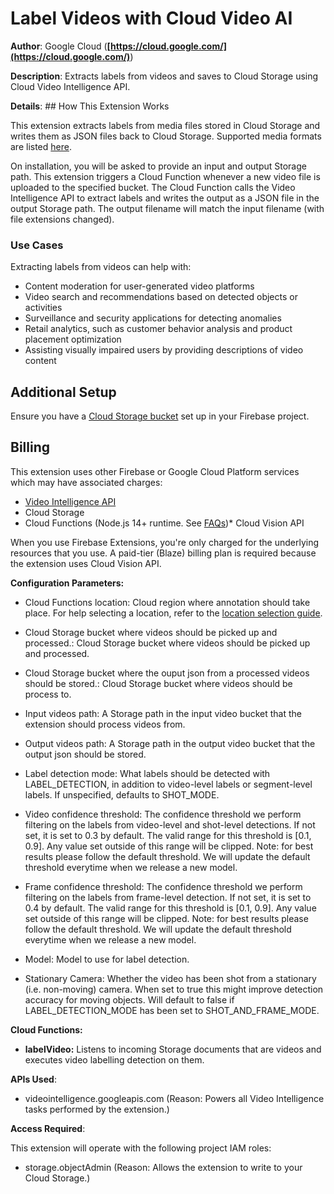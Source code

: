 # Label Videos with Cloud Video AI

**Author**: Google Cloud (**[https://cloud.google.com/](https://cloud.google.com/)**)

**Description**: Extracts labels from videos and saves to Cloud Storage using Cloud Video Intelligence API.



**Details**: ## How This Extension Works

This extension extracts labels from media files stored in Cloud Storage and writes them as JSON files back to Cloud Storage. Supported media formats are listed [here](https://cloud.google.com/video-intelligence/docs/supported-formats).

On installation, you will be asked to provide an input and output Storage path. This extension triggers a Cloud Function whenever a new video file is uploaded to the specified bucket. The Cloud Function calls the Video Intelligence API to extract labels and writes the output as a JSON file in the output Storage path. The output filename will match the input filename (with file extensions changed).

### Use Cases

Extracting labels from videos can help with:

* Content moderation for user-generated video platforms
* Video search and recommendations based on detected objects or activities
* Surveillance and security applications for detecting anomalies
* Retail analytics, such as customer behavior analysis and product placement optimization
* Assisting visually impaired users by providing descriptions of video content

## Additional Setup

Ensure you have a [Cloud Storage bucket](https://firebase.google.com/docs/storage) set up in your Firebase project.

## Billing

This extension uses other Firebase or Google Cloud Platform services which may have associated charges:

* [Video Intelligence API](https://cloud.google.com/video-intelligence#section-10)
* Cloud Storage
* Cloud Functions (Node.js 14+ runtime. See [FAQs](https://firebase.google.com/support/faq#extensions-pricing))* Cloud Vision API

When you use Firebase Extensions, you're only charged for the underlying resources that you use. A paid-tier (Blaze) billing plan is required because the extension uses Cloud Vision API.




**Configuration Parameters:**

* Cloud Functions location: Cloud region where annotation should take place. For help selecting a location, refer to the [location selection guide](https://firebase.google.com/docs/functions/locations).

* Cloud Storage bucket where videos should be picked up and processed.: Cloud Storage bucket where videos should be picked up and processed.


* Cloud Storage bucket where the ouput json from a processed videos should be stored.: Cloud Storage bucket where videos should be process to.


* Input videos path: A Storage path in the input video bucket that the extension should process videos from.


* Output videos path: A Storage path in the output video bucket that the output json should be stored.


* Label detection mode: What labels should be detected with LABEL_DETECTION, in addition to video-level labels or segment-level labels. If unspecified, defaults to SHOT_MODE.


* Video confidence threshold: The confidence threshold we perform filtering on the labels from video-level and shot-level detections. If not set, it is set to 0.3 by default. The valid range for this threshold is [0.1, 0.9]. Any value set outside of this range will be clipped. Note: for best results please follow the default threshold. We will update the default threshold everytime when we release a new model.


* Frame confidence threshold: The confidence threshold we perform filtering on the labels from frame-level detection. If not set, it is set to 0.4 by default. The valid range for this threshold is [0.1, 0.9]. Any value set outside of this range will be clipped. Note: for best results please follow the default threshold. We will update the default threshold everytime when we release a new model.


* Model: Model to use for label detection.


* Stationary Camera: Whether the video has been shot from a stationary (i.e. non-moving) camera. When set to true this might improve detection accuracy for moving objects. Will default to false if LABEL_DETECTION_MODE has been set to SHOT_AND_FRAME_MODE.




**Cloud Functions:**

* **labelVideo:** Listens to incoming Storage documents that are videos and executes video labelling detection on them.



**APIs Used**:

* videointelligence.googleapis.com (Reason: Powers all Video Intelligence tasks performed by the extension.)



**Access Required**:



This extension will operate with the following project IAM roles:

* storage.objectAdmin (Reason: Allows the extension to write to your Cloud Storage.)
